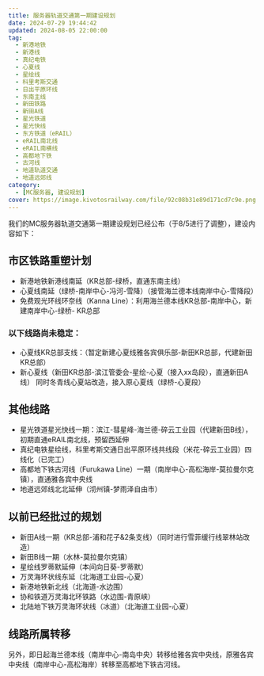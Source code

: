 ```yaml
---
title: 服务器轨道交通第一期建设规划
date: 2024-07-29 19:44:42
updated: 2024-08-05 22:00:00
tag:
  - 新港地铁
  - 新港线
  - 真纪电铁
  - 心夏线
  - 星绘线
  - 科里考斯交通
  - 日出平原环线
  - 东南主线
  - 新田铁路
  - 新田A线
  - 星光铁道
  - 星光快线
  - 东方铁道（eRAIL）
  - eRAIL南北线
  - eRAIL南横线
  - 高都地下铁
  - 古河线
  - 地道轨道交通
  - 地道远郊线
category:
  - [MC服务器, 建设规划]
cover: https://image.kivotosrailway.com/file/92c08b31e89d171cd7c9e.png 
---
```

我们的MC服务器轨道交通第一期建设规划已经公布（于8/5进行了调整），建设内容如下：
## 市区铁路重塑计划
* 新港地铁新港线南延（KR总部-绿桥，直通东南主线）
* 心夏线南延（绿桥-南岸中心-冯河-雪降）（接管海兰德本线南岸中心-雪降段）
* 免费观光环线环奈线（Kanna Line）：利用海兰德本线KR总部-南岸中心，新建南岸中心-绿桥- KR总部
### 以下线路尚未稳定：
* 心夏线KR总部支线：（暂定新建心夏线雅各宾俱乐部-新田KR总部，代建新田KR总部）
* 新心夏线（新田KR总部-滨江管委会-星绘-心夏（接入xx岛段），直通新田A线）
同时冬青线心夏站改造，接入原心夏线（绿桥-心夏段）
## 其他线路
* 星光铁道星光快线一期：滨江-彗星峰-海兰德-碎云工业园（代建新田B线），初期直通eRAIL南北线，预留西延伸
* 真纪电铁星绘线，科里考斯交通日出平原环线共线段（米花-碎云工业园）四线化（已完工）
* 高都地下铁古河线（Furukawa Line）一期（南岸中心-高松海岸-莫拉曼尔克镇），直通雅各宾中央线
* 地道远郊线北北延伸（沏州镇-梦雨泽自由市）

## 以前已经批过的规划
* 新田A线一期（KR总部-浦和花子&2条支线）（同时进行雪菲缓行线翠林站改造）
* 新田B线一期（水林-莫拉曼尔克镇）
* 星绘线罗蒂默延伸（本间向日葵-罗蒂默）
* 万灵海环状线东延（北海道工业园-心夏）
* 新港地铁新北线（北海道-水边围）
* 协和铁道万灵海北环铁路（水边围-青原峡）
* 北陆地下铁万灵海环状线（冰道）（北海道工业园-心夏）

## 线路所属转移
另外，即日起海兰德本线（南岸中心-南岛中央）转移给雅各宾中央线，原雅各宾中央线（南岸中心-高松海岸）转移至高都地下铁古河线。